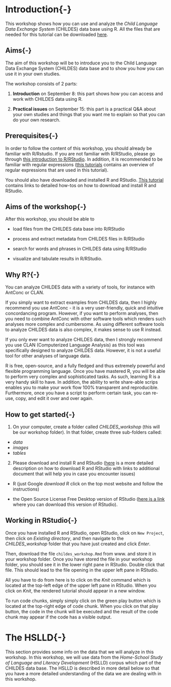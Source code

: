 # Introduction{-}

This workshop shows how you can use and analyze the *Child Language Data Exchange System* (CHILDES) data base using R. All the files that are needed for this tutorial can be downloaded [here](https://github.com/AcqVALab/RCHILDES). 

## Aims{-}

The aim of this workshop will be to introduce you to the Child Language Data Exchange System (CHILDES) data base and to show you how you can use it in your own studies.

The workshop consists of 2 parts:

1. **Introduction** on September 8:  this part shows how you can access and work with CHILDES data using R.

2. **Practical issues** on September 15: this part is a practical Q&A about your own studies and things that you want me to explain so that you can do your own research.

## Prerequisites{-}

In order to follow the content of this workshop, you should already be familiar with R/Rstudio. If you are not familiar with R/RStudio, please go through [this introduction to R/RStudio](https://slcladal.github.io/intror.html). In addition, it is recommended to be familiar with regular expressions ([this tutorials](https://slcladal.github.io/regex.html) contains an overview of regular expressions that are used in this tutorial). 

You should also have downloaded  and installed R and RStudio. [This tutorial](https://slcladal.github.io/intror.html) contains links to detailed how-tos on how to download and install R and RStudio.

## Aims of the workshop{-}

After this workshop, you should be able to 

* load files from the CHILDES data base into R/RStudio

* process and extract metadata from CHILDES files in R/RStudio

* search for words and phrases in CHILDES data using R/RStudio

* visualize and tabulate results in R/RStudio.  

## Why R?{-}

You can analyze CHILDES data with a variety of tools, for instance with AntConc or CLAN. 


If you simply want to extract examples from CHILDES data, then I highly recommend you use AntConc - it is a very user-friendly, quick and intuitive concordancing program. However, if you want to perform analyses, then you need to combine AntConc with other software tools which renders such analyses more complex and cumbersome. As using different software tools to analyze CHILDES data is also complex, it makes sense to use R instead.

If you only ever want to analyze CHILDES data, then I strongly recommend you use CLAN (Computerized Language Analysis) as this tool was specifically designed to analyze CHILDES data. However, it is not a useful tool for other analyses of language data.

R is free, open-source, and a fully fledged and thus extremely powerful and flexible programming language. Once you have mastered R, you will be able to perform very complex and sophisticated tasks. As such, learning R is a very handy skill to have. In addition, the ability to write share-able scrips enables you to make your work flow 100% transparent and reproducible. Furthermore, once you have a script to perform certain task, you can re-use, copy, and edit it over and over again. 

## How to get started{-}

1. On your computer, create a folder called *CHILDES_workshop* (this will be our workshop folder). In that folder, create three sub-folders called:

* *data*
* *images*
* *tables*

2. Please download and install R and RStudio ([here](https://slcladal.github.io/intror.html#Installing_R_and_RStudio) is a more detailed description on how to download R and RStudio with links to additional document that will help you in case you encounter issues)

* R (just Google *download R* click on the top most website and follow the instructions)

* the Open Source License Free Desktop version of RStudio ([here is a link](https://www.rstudio.com/products/rstudio/download/) where you can download this version of RStudio).

## Working in RStudio{-}

Once you have installed R and RStudio, open RStudio, click on `New Project`, then click on *Existing directory*, and then navigate to the *CHILDES_workshop* folder that you have just created and click *Enter*.

Then, download the file `childes_workshop.Rmd` from www. and store it in your workshop folder. Once you have stored the file in your workshop folder, you should see it in the lower right pane in RStudio. Double click that file. This should lead to the file opening in the upper left pane in RStudio.

All you have to do from here is to click on the *Knit* command which is located at the top-left edge of the upper left pane in RStudio. When you click on *Knit*, the rendered tutorial should appear in a new window.

To run code chunks, simply simply click on the green play button which is located at the top-right edge of code chunk. When you click on that play button, the code in the chunk will be executed and the result of the code chunk  may appear if the code has a visible output.

# The HSLLD{-}

This section provides some info on the data that we will analyze in this workshop. In this workshop, we will use data from the *Home-School Study of Language and Literacy Development* (HSLLD) corpus which part of the CHILDES data base. The HSLLD is described in more detail below so that you have a more detailed understanding of the data we are dealing with in this workshop.

